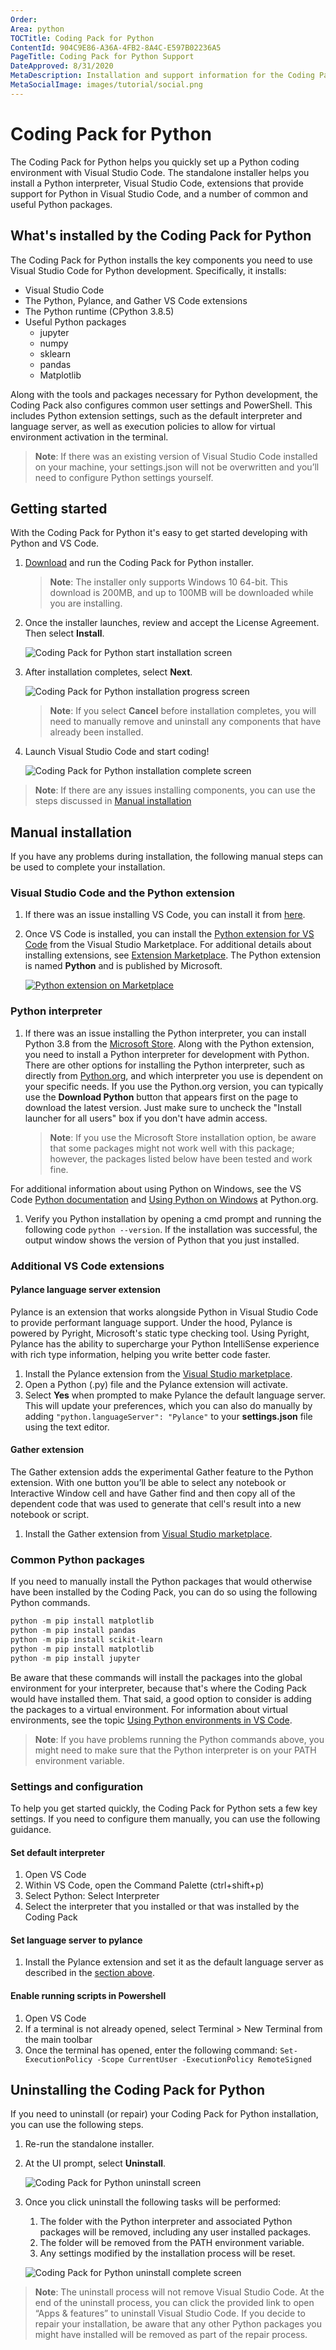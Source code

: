 ```yaml
---
Order:
Area: python
TOCTitle: Coding Pack for Python
ContentId: 904C9E86-A36A-4FB2-8A4C-E597B02236A5
PageTitle: Coding Pack for Python Support
DateApproved: 8/31/2020
MetaDescription: Installation and support information for the Coding Pack for Python.
MetaSocialImage: images/tutorial/social.png
---
```


# Coding Pack for Python

The Coding Pack for Python helps you quickly set up a Python coding environment with Visual Studio Code. The standalone installer helps you install a Python interpreter, Visual Studio Code, extensions that provide support for Python in Visual Studio Code, and a number of common and useful Python packages.

## What's installed by the Coding Pack for Python

The Coding Pack for Python installs the key components you need to use Visual Studio Code for Python development. Specifically, it installs:

- Visual Studio Code
- The Python, Pylance, and Gather VS Code extensions
- The Python runtime (CPython 3.8.5)
- Useful Python packages
  - jupyter
  - numpy
  - sklearn
  - pandas
  - Matplotlib

Along with the tools and packages necessary for Python development, the Coding Pack also configures common user settings and PowerShell. This includes Python extension settings, such as the default interpreter and language server, as well as execution policies to allow for virtual environment activation in the terminal.

>**Note**: If there was an existing version of Visual Studio Code installed on your machine, your settings.json will not be overwritten and you’ll need to configure Python settings yourself.

## Getting started

With the Coding Pack for Python it's easy to get started developing with Python and VS Code.

1. [Download](https://aka.ms/coding-pack-for-python-win) and run the Coding Pack for Python installer.
   >**Note**: The installer only supports Windows 10 64-bit. This download is 200MB, and up to 100MB will be downloaded while you are installing.
1. Once the installer launches, review and accept the License Agreement. Then select **Install**.

   ![Coding Pack for Python start installation screen](images/coding-pack/coding-pack-python-install-01.png)

1. After installation completes, select **Next**.

   ![Coding Pack for Python installation progress screen](images/coding-pack/coding-pack-python-install-02.png)

   >**Note**: If you select **Cancel** before installation completes, you will need to manually remove and uninstall any components that have already been installed.

1. Launch Visual Studio Code and start coding!

   ![Coding Pack for Python installation complete screen](images/coding-pack/coding-pack-python-install-03.png)

>**Note**: If there are any issues installing components, you can use the steps discussed in [Manual installation](#manual-installation)

## Manual installation

If you have any problems during installation, the following manual steps can be used to complete your installation.

### Visual Studio Code and the Python extension

1. If there was an issue installing VS Code, you can install it from [here](https://code.visualstudio.com/).
1. Once VS Code is installed, you can install the [Python extension for VS Code](https://marketplace.visualstudio.com/items?itemName=ms-python.python) from the Visual Studio Marketplace. For additional details about installing extensions, see [Extension Marketplace](https://code.visualstudio.com/docs/editor/extension-gallery). The Python extension is named **Python** and is published by Microsoft.

      [![Python extension on Marketplace](images/coding-pack/python-extension-marketplace-install.jpg)](https://marketplace.visualstudio.com/items?itemName=ms-python.python)

### Python interpreter

1. If there was an issue installing the Python interpreter, you can install Python 3.8 from the [Microsoft Store](https://www.microsoft.com/p/python-38/9mssztt1n39l?activetab=pivot:overviewtab). Along with the Python extension, you need to install a Python interpreter for development with Python. There are other options for installing the Python interpreter, such as directly from [Python.org](https://www.python.org/downloads/), and which interpreter you use is dependent on your specific needs. If you use the Python.org version, you can typically use the **Download Python** button that appears first on the page to download the latest version. Just make sure to uncheck the "Install launcher for all users" box if you don't have admin access.

   >**Note**: If you use the Microsoft Store installation option, be aware that some packages might not work well with this package; however, the packages listed below have been tested and work fine.

For additional information about using Python on Windows, see the VS Code [Python documentation](../languages/python.md) and [Using Python on Windows](https://docs.python.org/3.8/using/windows.html) at Python.org.

1. Verify you Python installation by opening a cmd prompt and running the following code `python --version`. If the installation was successful, the output window shows the version of Python that you just installed.

### Additional VS Code extensions
#### Pylance language server extension

Pylance is an extension that works alongside Python in Visual Studio Code to provide performant language support. Under the hood, Pylance is powered by Pyright, Microsoft's static type checking tool. Using Pyright, Pylance has the ability to supercharge your Python IntelliSense experience with rich type information, helping you write better code faster.

1. Install the Pylance extension from the [Visual Studio marketplace](https://marketplace.visualstudio.com/items?itemName=ms-python.vscode-pylance).
1. Open a Python (.py) file and the Pylance extension will activate.
1. Select **Yes** when prompted to make Pylance the default language server. This will update your preferences, which you can also do manually by adding `"python.languageServer": "Pylance"` to your **settings.json** file using the text editor.

#### Gather extension

The Gather extension adds the experimental Gather feature to the Python extension. With one button you’ll be able to select any notebook or Interactive Window cell and have Gather find and then copy all of the dependent code that was used to generate that cell's result into a new notebook or script.

1. Install the Gather extension from [Visual Studio marketplace](https://marketplace.visualstudio.com/items?itemName=ms-python.gather).

### Common Python packages

If you need to manually install the Python packages that would otherwise have been installed by the Coding Pack, you can do so using the following Python commands.

```powershell
python -m pip install matplotlib
python -m pip install pandas
python -m pip install scikit-learn
python -m pip install matplotlib
python -m pip install jupyter
```

Be aware that these commands will install the packages into the global environment for your interpreter, because that's where the Coding Pack would have installed them. That said, a good option to consider is adding the packages to a virtual environment. For information about virtual environments, see the topic [Using Python environments in VS Code](environments.md).

>**Note**: If you have problems running the Python commands above, you might need to make sure that the Python interpreter is on your PATH environment variable.

### Settings and configuration

To help you get started quickly, the Coding Pack for Python sets a few key settings. If you need to configure them manually, you can use the following guidance.

#### Set default interpreter

1. Open VS Code
1. Within VS Code, open the Command Palette (ctrl+shift+p)
1. Select Python: Select Interpreter
1. Select the interpreter that you installed or that was installed by the Coding Pack

#### Set language server to pylance

1. Install the Pylance extension and set it as the default language server as described in the [section above](#pylance-language-server-extension).

#### Enable running scripts in Powershell

1. Open VS Code
1. If a terminal is not already opened, select Terminal > New Terminal from the main toolbar
1. Once the terminal has opened, enter the following command: `Set-ExecutionPolicy -Scope CurrentUser -ExecutionPolicy RemoteSigned`

## Uninstalling the Coding Pack for Python

If you need to uninstall (or repair) your Coding Pack for Python installation, you can use the following steps.

1. Re-run the standalone installer.
1. At the UI prompt, select **Uninstall**.

   ![Coding Pack for Python uninstall screen](images/coding-pack/coding-pack-python-uninstall.png)

1. Once you click uninstall the following tasks will be performed:
   1. The folder with the Python interpreter and associated Python packages will be removed, including any user installed packages.
   1. The folder will be removed from the PATH environment variable.
   1. Any settings modified by the installation process will be reset.

   ![Coding Pack for Python uninstall complete screen](images/coding-pack/coding-pack-python-uninstall-complete.png)

>**Note**: The uninstall process will not remove Visual Studio Code. At the end of the uninstall process, you can click the provided link to open “Apps & features” to uninstall Visual Studio Code. If you decide to repair your installation, be aware that any other Python packages you might have installed will be removed as part of the repair process.
